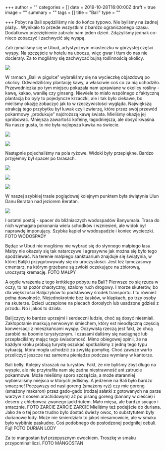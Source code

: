 +++
author = ""
categories = []
date = 2019-10-28T16:00:00Z
draft = true
image = ""
summary = ""
tags = []
title = "Bali"
type = ""

+++
Pobyt na Bali spędziliśmy nie do końca typowo. Nie byliśmy na żadnej plaży... Wynikało to przede wszystkim z bardzo ograniczonego czasu. Dodatkowo przeziębienie zabrało nam jeden dzień. Zdążyliśmy jednak co-nieco zobaczyć i zachwycić się wyspą.

Zatrzymaliśmy się w Ubud, artystycznym miasteczku w górzystej części wyspy. Na szczęście w hotelu na uboczu, więc gwar i tłum do nas nie docierały.  Za to mogliśmy się zachwycać bujną roślinnością okolicy.

![](/uploads/ASI_0899.jpg)

W ramach „Bali w pigułce” wybraliśmy się na wycieczkę objazdową po okolicy. Odwiedziliśmy plantację kawy, a właściwie coś co za nią uchodziło. Przewodniczka po tym miejscu pokazała nam uprawiane w okolicy rośliny - kawę, kakao, wanilię czy ginseng. Niewiele to miało wspólnego z faktyczną plantacją bo były to pojedyncze krzaczki, ale i tak było ciekawe, bo mieliśmy okazję zobaczyć jak to w rzeczywistości wygląda. Największą atrakcją tego przybytku był luwak czyli zwierzę, które przez swój przewód pokarmowy „produkuje” najdroższą kawę świata. Mieliśmy okazję jej spróbować. Mniejsza zawartość kofeiny, łagodniejsza, ale dosyć kwaśna. Na nasze gusta, to nie była najlepsza kawka na świecie.

![](/uploads/ASI_0924.jpg)

![](/uploads/ASI_1038.jpg)

Następnie pojechaliśmy na pola ryżowe. Widoki były przepiękne. Bardzo przyjemny był spacer po tarasach.

![](/uploads/20191027_112854.jpg)

![](/uploads/ASI_0946.jpg)

![](/uploads/ASI_0950.jpg)

W naszej szybkiej trasie poglądowej kolejnym punktem była świątynia Ulun Danu Beratan nad jeziorem Beratan.

![](/uploads/ASI_0964.jpg)

I ostatni postój - spacer do bliźniaczych  wodospadów Banyumala. Trasa do nich wymagała pokonania wielu schodków i wzniesień, ale widok był naprawdę imponujący. Szybka kąpiel w wodospadzie i koniec wycieczki. FOTO WODOSPADY

Będąc w Ubud nie mogliśmy nie wybrać się do słynnego małpiego lasu. Małpy nie okazały się tak natarczywe i agresywne jak można się było tego spodziewać. Na terenie małpiego sanktuarium znajduje się świątynia, w której Balijki przygotowywały się do uroczystości. Jest też tymczasowy cmentarz, na którym grzebane są zwłoki oczekujące na zbiorową, uroczystą kremację.  FOTO MAŁPY

A ogóle wrażenia z tego krótkiego pobytu na Bali? Pierwsze co się rzuca w oczy, to na pozór chaotyczny, szalony ruch drogowy. I morze skuterów, bo dla większości Balijczyków to podstawowy środek transportu. I tu również pełna dowolność. Niejednokrotnie bez kasków, w klapkach, po trzy osoby na skuterze. Dzieci uczepione na plecach dorosłych lub usadzone gdzieś z przodu. No i jakoś to działa.

Balijczycy to bardzo uprzejmi i serdeczni ludzie, choć są dosyć nieśmiali. Zakłopotanie maskują nerwowym śmiechem, który est nieodłączną częścią konwersacji z mieszkańcami wyspy. Oczywistą rzeczą jest fakt, że chcą zarobić na boomie turystycznym. I czasami daliśmy się naciągnąć lub przepłaciliśmy mając tego świadomość. Mimo obiegowej opinii, że na każdym kroku próbują turystę oszukać spotkaliśmy z jedną tego typu sytuacją, która mogła uchodzić za zwykłą pomyłkę. Choć zawsze warto przeliczyć jeszcze raz samemu pieniądze podczas wymiany w kantorze.

Bali belly. Kolejny straszak na turystów. Fakt, że nie byliśmy zbyt długo na wyspie, ale nie przytrafiła nam się żadna niestrawność ani zatrucie pokarmowe. Może mieliśmy sporo szczęścia, a może staranniej wybieraliśmy miejsca w których jedliśmy.  A jedzenie na Bali było bardzo smaczne! Począwszy od nasi goreng (smażony ryż) czy mie goreng (smażony makaron) przez gado-gado (rodzaj sałatki z gotowanych na parze warzyw z sosem arachidowym) aż po pisang goreng (banany w cieście) i desery z chlebowca zwanego jackfriutem. Mało mięsa, ale bardzo sycąco i smacznie. FOTO ZARCIE ZARCIE ZARCIE Mieliśmy też podejście do duriana. Jako że o tej porze trudno było dostać świeży owoc, to substytutem były durianowe lody. Może nie śmierdziało to jakoś niesamowicie, ale w smaku było wybitnie paskudne. Coś podobnego do posłodzonej podgniłej cebuli. Fuj! FOTO DURIAN LODY

Za to mangostan był przepysznym owockiem. Troszkę w smaku przypominał liczi. FOTO MANGOSTAN